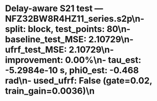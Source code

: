 # Delay-aware S21 test — NFZ32BW8R4HZ11_series.s2p\n- split: block, test_points: 80\n- baseline_test_MSE: 2.10729\n- ufrf_test_MSE: 2.10729\n- improvement: 0.00%\n- tau_est: -5.2984e-10 s, phi0_est: -0.468 rad\n- used_ufrf: False (gate=0.02, train_gain=0.0036)\n